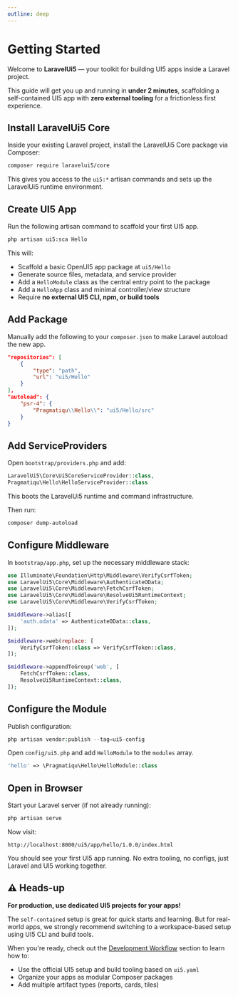 ```yaml
---
outline: deep
---
```


# Getting Started

Welcome to **LaravelUi5** — your toolkit for building UI5 apps inside a Laravel project.

This guide will get you up and running in **under 2 minutes**, scaffolding a self-contained UI5 app with **zero external tooling** for a frictionless first experience.

## Install LaravelUi5 Core

Inside your existing Laravel project, install the LaravelUi5 Core package via Composer:

```bash
composer require laravelui5/core
```

This gives you access to the `ui5:*` artisan commands and sets up the LaravelUi5 runtime environment.

## Create UI5 App

Run the following artisan command to scaffold your first UI5 app.

```bash
php artisan ui5:sca Hello
```

This will:

* Scaffold a basic OpenUI5 app package at `ui5/Hello`
* Generate source files, metadata, and service provider
* Add a `HelloModule` class as the central entry point to the package
* Add a `HelloApp` class and minimal controller/view structure
* Require **no external UI5 CLI, npm, or build tools**

## Add Package

Manually add the following to your `composer.json` to make Laravel autoload the new app.

```json
"repositories": [
    {
        "type": "path",
        "url": "ui5/Hello"
    }
],
"autoload": {
    "psr-4": {
        "Pragmatiqu\\Hello\\": "ui5/Hello/src"
    }
}
```

## Add ServiceProviders

Open `bootstrap/providers.php` and add:

```php
LaravelUi5\Core\Ui5CoreServiceProvider::class,
Pragmatiqu\Hello\HelloServiceProvider::class
```

This boots the LaravelUi5 runtime and command infrastructure.

Then run:

```bash
composer dump-autoload
```

## Configure Middleware

In `bootstrap/app.php`, set up the necessary middleware stack:

```php
use Illuminate\Foundation\Http\Middleware\VerifyCsrfToken;
use LaravelUi5\Core\Middleware\AuthenticateOData;
use LaravelUi5\Core\Middleware\FetchCsrfToken;
use LaravelUi5\Core\Middleware\ResolveUi5RuntimeContext;
use LaravelUi5\Core\Middleware\VerifyCsrfToken;

$middleware->alias([
    'auth.odata' => AuthenticateOData::class,
]);

$middleware->web(replace: [
    VerifyCsrfToken::class => VerifyCsrfToken::class,
]);

$middleware->appendToGroup('web', [
    FetchCsrfToken::class,
    ResolveUi5RuntimeContext::class,
]);
```

## Configure the Module

Publish configuration:

```php
php artisan vendor:publish --tag=ui5-config
```

Open `config/ui5.php` and add `HelloModule` to the `modules` array.

```php
'hello' => \Pragmatiqu\Hello\HelloModule::class
```

## Open in Browser

Start your Laravel server (if not already running):

```bash
php artisan serve
```

Now visit:

```
http://localhost:8000/ui5/app/hello/1.0.0/index.html
```

You should see your first UI5 app running. No extra tooling, no configs, just Laravel and UI5 working together.

## ⚠️ Heads-up

**For production, use dedicated UI5 projects for your apps!**

The `self-contained` setup is great for quick starts and learning.
But for real-world apps, we strongly recommend switching to a workspace-based setup using UI5 CLI and build tools.

When you're ready, check out the [Development Workflow](./endpoints) section to learn how to:

* Use the official UI5  setup and build tooling based on `ui5.yaml`
* Organize your apps as modular Composer packages
* Add multiple artifact types (reports, cards, tiles)
